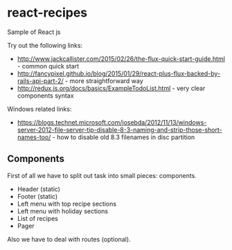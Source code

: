 # react-recipes
Sample of React js

Try out the following links:
* http://www.jackcallister.com/2015/02/26/the-flux-quick-start-guide.html - common quick start
* http://fancypixel.github.io/blog/2015/01/29/react-plus-flux-backed-by-rails-api-part-2/ - more straightforward way
* http://redux.js.org/docs/basics/ExampleTodoList.html - very clear components syntax

Windows related links:
* https://blogs.technet.microsoft.com/josebda/2012/11/13/windows-server-2012-file-server-tip-disable-8-3-naming-and-strip-those-short-names-too/ - how to disable old 8.3 filenames in disc partition


Components
-------------------

First of all we have to split out task into small pieces: components.
* Header (static)
* Footer (static)
* Left menu with top recipe sections
* Left menu with holiday sections
* List of recipes
* Pager

Also we have to deal with routes (optional).
